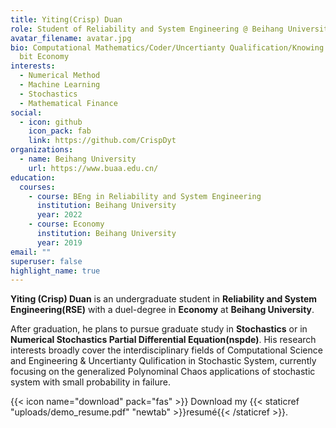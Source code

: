```yaml
---
title: Yiting(Crisp) Duan
role: Student of Reliability and System Engineering @ Beihang University
avatar_filename: avatar.jpg
bio: Computational Mathematics/Coder/Uncertianty Qualification/Knowing a little
  bit Economy
interests:
  - Numerical Method
  - Machine Learning
  - Stochastics
  - Mathematical Finance
social:
  - icon: github
    icon_pack: fab
    link: https://github.com/CrispDyt
organizations:
  - name: Beihang University
    url: https://www.buaa.edu.cn/
education:
  courses:
    - course: BEng in Reliability and System Engineering
      institution: Beihang University
      year: 2022
    - course: Economy
      institution: Beihang University
      year: 2019
email: ""
superuser: false
highlight_name: true
---
```

**Yiting (Crisp) Duan** is an undergraduate student in **Reliability and System Engineering(RSE)** with a duel-degree in **Economy** at **Beihang University**.

After graduation, he plans to pursue graduate study in **Stochastics** or in **Numerical Stochastics Partial Differential Equation(nspde)**. His research interests broadly cover the interdisciplinary fields of Computational Science and Engineering & Uncertianty Qulification in Stochastic System, currently focusing on the generalized Polynominal Chaos applications of stochastic system with small probability in failure.

{{< icon name="download" pack="fas" >}} Download my {{< staticref "uploads/demo_resume.pdf" "newtab" >}}resumé{{< /staticref >}}.
